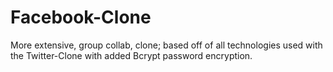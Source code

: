 # Facebook-Clone
More extensive, group collab, clone; based off of all technologies used with the Twitter-Clone with added Bcrypt password encryption.
